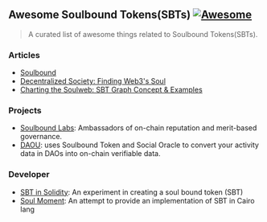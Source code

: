 ## Awesome Soulbound Tokens(SBTs) [![Awesome](https://cdn.rawgit.com/sindresorhus/awesome/d7305f38d29fed78fa85652e3a63e154dd8e8829/media/badge.svg)](https://github.com/sindresorhus/awesome) 

> A curated list of awesome things related to Soulbound Tokens(SBTs).

### Articles

- [Soulbound](https://vitalik.ca/general/2022/01/26/soulbound.html)
- [Decentralized Society: Finding Web3's Soul](https://papers.ssrn.com/sol3/papers.cfm?abstract_id=4105763)
- [Charting the Soulweb: SBT Graph Concept & Examples](https://mirror.xyz/nshuman.eth/PBDvwb1Vn_fonaa5xmQ5bOH-fFGQD1rgH67J-VFBGbs)

### Projects

- [Soulbound Labs](https://soulbound.xyz/): Ambassadors of on-chain reputation and merit-based governance.
- [DAOU](https://github.com/DAOU-IO/): uses Soulbound Token and Social Oracle to convert your activity data in DAOs into on-chain verifiable data.

### Developer

- [SBT in Solidity](https://github.com/jamesbachini/Solidity-SBT-Soul-Bound-Token): An experiment in creating a soul bound token (SBT)
- [Soul Moment](https://github.com/ChecksFinance/soul-moment): An attempt to provide an implementation of SBT in Cairo lang


